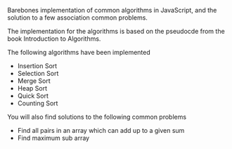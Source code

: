 Barebones implementation of common algorithms in JavaScript, and the solution to a few association common problems.

The implementation for the algorithms is based on the pseudocde from the book Introduction to Algorithms. 

The following algorithms have been implemented
- Insertion Sort
- Selection Sort
- Merge Sort
- Heap Sort
- Quick Sort
- Counting Sort

You will also find solutions to the following common problems
- Find all pairs in an array which can add up to a given sum
- Find maximum sub array


